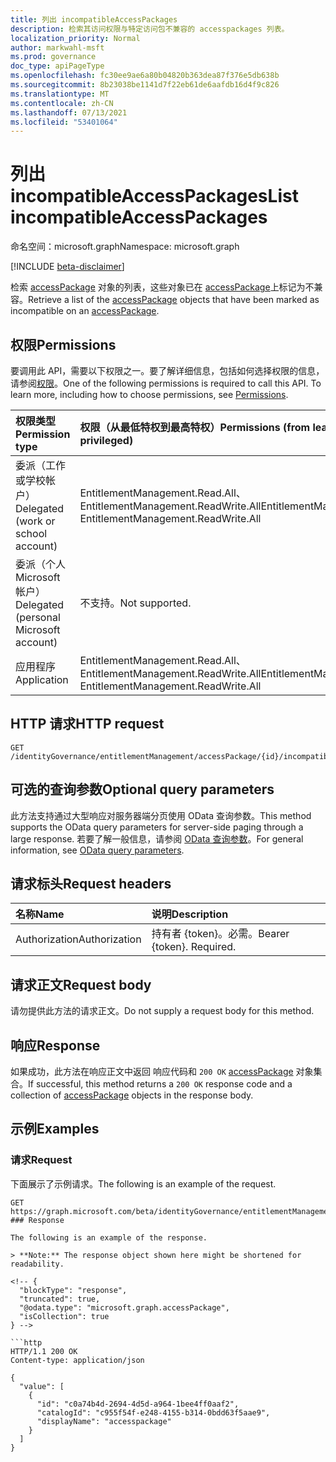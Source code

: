 ```yaml
---
title: 列出 incompatibleAccessPackages
description: 检索其访问权限与特定访问包不兼容的 accesspackages 列表。
localization_priority: Normal
author: markwahl-msft
ms.prod: governance
doc_type: apiPageType
ms.openlocfilehash: fc30ee9ae6a80b04820b363dea87f376e5db638b
ms.sourcegitcommit: 8b23038be1141d7f22eb61de6aafdb16d4f9c826
ms.translationtype: MT
ms.contentlocale: zh-CN
ms.lasthandoff: 07/13/2021
ms.locfileid: "53401064"
---
```

# <a name="list-incompatibleaccesspackages"></a><span data-ttu-id="3ece3-103">列出 incompatibleAccessPackages</span><span class="sxs-lookup"><span data-stu-id="3ece3-103">List incompatibleAccessPackages</span></span>

<span data-ttu-id="3ece3-104">命名空间：microsoft.graph</span><span class="sxs-lookup"><span data-stu-id="3ece3-104">Namespace: microsoft.graph</span></span>

[!INCLUDE [beta-disclaimer](../../includes/beta-disclaimer.md)]

<span data-ttu-id="3ece3-105">检索 [accessPackage](../resources/accesspackage.md) 对象的列表，这些对象已在 [accessPackage](../resources/accesspackage.md)上标记为不兼容。</span><span class="sxs-lookup"><span data-stu-id="3ece3-105">Retrieve a list of the [accessPackage](../resources/accesspackage.md) objects that have been marked as incompatible on an [accessPackage](../resources/accesspackage.md).</span></span>  

## <a name="permissions"></a><span data-ttu-id="3ece3-106">权限</span><span class="sxs-lookup"><span data-stu-id="3ece3-106">Permissions</span></span>

<span data-ttu-id="3ece3-p101">要调用此 API，需要以下权限之一。要了解详细信息，包括如何选择权限的信息，请参阅[权限](/graph/permissions-reference)。</span><span class="sxs-lookup"><span data-stu-id="3ece3-p101">One of the following permissions is required to call this API. To learn more, including how to choose permissions, see [Permissions](/graph/permissions-reference).</span></span>

| <span data-ttu-id="3ece3-109">权限类型</span><span class="sxs-lookup"><span data-stu-id="3ece3-109">Permission type</span></span>                        | <span data-ttu-id="3ece3-110">权限（从最低特权到最高特权）</span><span class="sxs-lookup"><span data-stu-id="3ece3-110">Permissions (from least to most privileged)</span></span> |
|:---------------------------------------|:--------------------------------------------|
| <span data-ttu-id="3ece3-111">委派（工作或学校帐户）</span><span class="sxs-lookup"><span data-stu-id="3ece3-111">Delegated (work or school account)</span></span>     | <span data-ttu-id="3ece3-112">EntitlementManagement.Read.All、EntitlementManagement.ReadWrite.All</span><span class="sxs-lookup"><span data-stu-id="3ece3-112">EntitlementManagement.Read.All, EntitlementManagement.ReadWrite.All</span></span> |
| <span data-ttu-id="3ece3-113">委派（个人 Microsoft 帐户）</span><span class="sxs-lookup"><span data-stu-id="3ece3-113">Delegated (personal Microsoft account)</span></span> | <span data-ttu-id="3ece3-114">不支持。</span><span class="sxs-lookup"><span data-stu-id="3ece3-114">Not supported.</span></span> |
| <span data-ttu-id="3ece3-115">应用程序</span><span class="sxs-lookup"><span data-stu-id="3ece3-115">Application</span></span>                            | <span data-ttu-id="3ece3-116">EntitlementManagement.Read.All、EntitlementManagement.ReadWrite.All</span><span class="sxs-lookup"><span data-stu-id="3ece3-116">EntitlementManagement.Read.All, EntitlementManagement.ReadWrite.All</span></span> |

## <a name="http-request"></a><span data-ttu-id="3ece3-117">HTTP 请求</span><span class="sxs-lookup"><span data-stu-id="3ece3-117">HTTP request</span></span>

<!-- { "blockType": "ignored" } -->

```http
GET /identityGovernance/entitlementManagement/accessPackage/{id}/incompatibleAccessPackages
```

## <a name="optional-query-parameters"></a><span data-ttu-id="3ece3-118">可选的查询参数</span><span class="sxs-lookup"><span data-stu-id="3ece3-118">Optional query parameters</span></span>

<span data-ttu-id="3ece3-119">此方法支持通过大型响应对服务器端分页使用 OData 查询参数。</span><span class="sxs-lookup"><span data-stu-id="3ece3-119">This method supports the OData query parameters for server-side paging through a large response.</span></span> <span data-ttu-id="3ece3-120">若要了解一般信息，请参阅 [OData 查询参数](/graph/query-parameters)。</span><span class="sxs-lookup"><span data-stu-id="3ece3-120">For general information, see [OData query parameters](/graph/query-parameters).</span></span>

## <a name="request-headers"></a><span data-ttu-id="3ece3-121">请求标头</span><span class="sxs-lookup"><span data-stu-id="3ece3-121">Request headers</span></span>

| <span data-ttu-id="3ece3-122">名称</span><span class="sxs-lookup"><span data-stu-id="3ece3-122">Name</span></span>      |<span data-ttu-id="3ece3-123">说明</span><span class="sxs-lookup"><span data-stu-id="3ece3-123">Description</span></span>|
|:----------|:----------|
| <span data-ttu-id="3ece3-124">Authorization</span><span class="sxs-lookup"><span data-stu-id="3ece3-124">Authorization</span></span> | <span data-ttu-id="3ece3-p103">持有者 \{token\}。必需。</span><span class="sxs-lookup"><span data-stu-id="3ece3-p103">Bearer \{token\}. Required.</span></span> |

## <a name="request-body"></a><span data-ttu-id="3ece3-127">请求正文</span><span class="sxs-lookup"><span data-stu-id="3ece3-127">Request body</span></span>

<span data-ttu-id="3ece3-128">请勿提供此方法的请求正文。</span><span class="sxs-lookup"><span data-stu-id="3ece3-128">Do not supply a request body for this method.</span></span>

## <a name="response"></a><span data-ttu-id="3ece3-129">响应</span><span class="sxs-lookup"><span data-stu-id="3ece3-129">Response</span></span>

<span data-ttu-id="3ece3-130">如果成功，此方法在响应正文中返回 响应代码和 `200 OK` [accessPackage](../resources/accesspackage.md) 对象集合。</span><span class="sxs-lookup"><span data-stu-id="3ece3-130">If successful, this method returns a `200 OK` response code and a collection of [accessPackage](../resources/accesspackage.md) objects in the response body.</span></span>

## <a name="examples"></a><span data-ttu-id="3ece3-131">示例</span><span class="sxs-lookup"><span data-stu-id="3ece3-131">Examples</span></span>

### <a name="request"></a><span data-ttu-id="3ece3-132">请求</span><span class="sxs-lookup"><span data-stu-id="3ece3-132">Request</span></span>

<span data-ttu-id="3ece3-133">下面展示了示例请求。</span><span class="sxs-lookup"><span data-stu-id="3ece3-133">The following is an example of the request.</span></span>

<!-- {
  "blockType": "request",
  "name": "get_incompatibleaccesspackages"
}-->

```msgraph-interactive
GET https://graph.microsoft.com/beta/identityGovernance/entitlementManagement/accessPackages/{id}/incompatibleAccessPackages
### Response

The following is an example of the response.

> **Note:** The response object shown here might be shortened for readability.

<!-- {
  "blockType": "response",
  "truncated": true,
  "@odata.type": "microsoft.graph.accessPackage",
  "isCollection": true
} -->

```http
HTTP/1.1 200 OK
Content-type: application/json

{
  "value": [
    {
      "id": "c0a74b4d-2694-4d5d-a964-1bee4ff0aaf2",
      "catalogId": "c955f54f-e248-4155-b314-0bdd63f5aae9",
      "displayName": "accesspackage"
    }
  ]
}
```

<!-- uuid: 16cd6b66-4b1a-43a1-adaf-3a886856ed98
2019-02-04 14:57:30 UTC -->
<!-- {
  "type": "#page.annotation",
  "description": "List incompatibleAccessPackages",
  "keywords": "",
  "section": "documentation",
  "tocPath": ""
}-->


